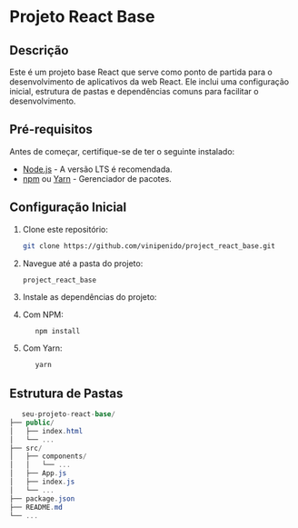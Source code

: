# Projeto React Base

## Descrição

Este é um projeto base React que serve como ponto de partida para o desenvolvimento de aplicativos da web React. Ele inclui uma configuração inicial, estrutura de pastas e dependências comuns para facilitar o desenvolvimento.

## Pré-requisitos

Antes de começar, certifique-se de ter o seguinte instalado:

- [Node.js](https://nodejs.org/) - A versão LTS é recomendada.
- [npm](https://www.npmjs.com/) ou [Yarn](https://yarnpkg.com/) - Gerenciador de pacotes.

## Configuração Inicial

1. Clone este repositório:

   ```bash
   git clone https://github.com/vinipenido/project_react_base.git

2. Navegue até a pasta do projeto:

   ```cd 
   project_react_base

3. Instale as dependências do projeto:
4. Com NPM:
   ```bash
      npm install

5. Com Yarn:
   ```bash
      yarn

## Estrutura de Pastas

   ```csharp
      seu-projeto-react-base/
  ├── public/
  │   ├── index.html
  │   └── ...
  ├── src/
  │   ├── components/
  │   │   └── ...
  │   ├── App.js
  │   ├── index.js
  │   └── ...
  ├── package.json
  ├── README.md
  └── ...
